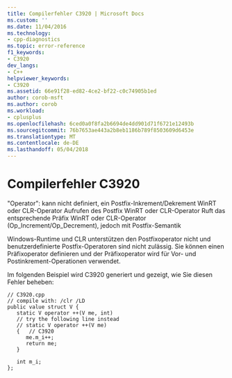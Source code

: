 ```yaml
---
title: Compilerfehler C3920 | Microsoft Docs
ms.custom: ''
ms.date: 11/04/2016
ms.technology:
- cpp-diagnostics
ms.topic: error-reference
f1_keywords:
- C3920
dev_langs:
- C++
helpviewer_keywords:
- C3920
ms.assetid: 66e91f28-ed82-4ce2-bf22-c0c74905b1ed
author: corob-msft
ms.author: corob
ms.workload:
- cplusplus
ms.openlocfilehash: 6ced0a0f8fa2b6694de4dd901d71f6721e12493b
ms.sourcegitcommit: 76b7653ae443a2b8eb1186b789f8503609d6453e
ms.translationtype: MT
ms.contentlocale: de-DE
ms.lasthandoff: 05/04/2018
---
```

# <a name="compiler-error-c3920"></a>Compilerfehler C3920
"Operator": kann nicht definiert, ein Postfix-Inkrement/Dekrement WinRT oder CLR-Operator Aufrufen des Postfix WinRT oder CLR-Operator Ruft das entsprechende Präfix WinRT oder CLR-Operator (Op_Increment/Op_Decrement), jedoch mit Postfix-Semantik  
  
 Windows-Runtime und CLR unterstützen den Postfixoperator nicht und benutzerdefinierte Postfix-Operatoren sind nicht zulässig.  Sie können einen Präfixoperator definieren und der Präfixoperator wird für Vor- und Postinkrement-Operationen verwendet.  
  
 Im folgenden Beispiel wird C3920 generiert und gezeigt, wie Sie diesen Fehler beheben:  
  
```  
// C3920.cpp  
// compile with: /clr /LD  
public value struct V {  
   static V operator ++(V me, int)  
   // try the following line instead  
   // static V operator ++(V me)  
   {   // C3920  
      me.m_i++;  
      return me;  
   }  
  
   int m_i;  
};  
  
```